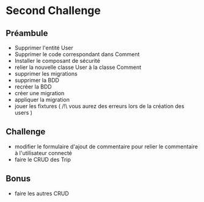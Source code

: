 # Second Challenge

## Préambule

- Supprimer l'entité User
- Supprimer le code correspondant dans Comment
- Installer le composant de sécurité
- relier la nouvelle classe User à la classe Comment
- supprimer les migrations
- supprimer la BDD
- recréer la BDD
- créer une migration
- appliquer la migration
- jouer les fixtures ( /!\ vous aurez des erreurs lors de la création des users )

## Challenge

- modifier le formulaire d'ajout de commentaire pour relier le commentaire à l'utilisateur connecté
- faire le CRUD des Trip

## Bonus

- faire les autres CRUD